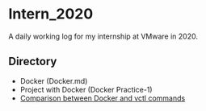 # Intern_2020
A daily working log for my internship at VMware in 2020.

## Directory
- Docker (Docker.md)
- Project with Docker (Docker Practice-1)
- [Comparison between Docker and vctl commands](https://github.com/Noah-Du/Intern_2020/blob/master/Compatison%20Chart%20of%20Docker%20and%20vctl%20Commands.md)
